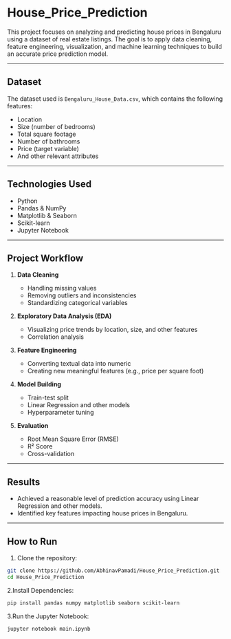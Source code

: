 # House_Price_Prediction

This project focuses on analyzing and predicting house prices in Bengaluru using a dataset of real estate listings. The goal is to apply data cleaning, feature engineering, visualization, and machine learning techniques to build an accurate price prediction model.

---

## Dataset

The dataset used is `Bengaluru_House_Data.csv`, which contains the following features:
- Location
- Size (number of bedrooms)
- Total square footage
- Number of bathrooms
- Price (target variable)
- And other relevant attributes

---

## Technologies Used

- Python 
- Pandas & NumPy
- Matplotlib & Seaborn
- Scikit-learn
- Jupyter Notebook

---

## Project Workflow

1. **Data Cleaning**
   - Handling missing values
   - Removing outliers and inconsistencies
   - Standardizing categorical variables

2. **Exploratory Data Analysis (EDA)**
   - Visualizing price trends by location, size, and other features
   - Correlation analysis

3. **Feature Engineering**
   - Converting textual data into numeric
   - Creating new meaningful features (e.g., price per square foot)

4. **Model Building**
   - Train-test split
   - Linear Regression and other models
   - Hyperparameter tuning

5. **Evaluation**
   - Root Mean Square Error (RMSE)
   - R² Score
   - Cross-validation

---

## Results

- Achieved a reasonable level of prediction accuracy using Linear Regression and other models.
- Identified key features impacting house prices in Bengaluru.

---

## How to Run

1. Clone the repository:

```bash
git clone https://github.com/AbhinavPamadi/House_Price_Prediction.git
cd House_Price_Prediction
```

2.Install Dependencies:

```bash
pip install pandas numpy matplotlib seaborn scikit-learn
```

3.Run the Jupyter Notebook:

```bash
jupyter notebook main.ipynb
```

